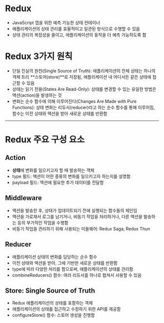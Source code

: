 # Redux 
- JavaScript 앱을 위한 예측 가능한 상태 컨테이너
- 애플리케이션의 상태 관리를 효율적이고 일관된 방식으로 수행할 수 있음
- 상태 관리의 복잡성을 줄이고, 애플리케이션의 동작을 더 예측 가능하도록 함

# Redux 3가지 원칙
- 단일 진실의 원천(Single Source of Truth): 애플리케이션의 전체 상태는 하나의 객체 트리 **스토어(store)**로 저장됨, 애플리케이션 내 어디서든 같은 상태에 접근할 수 있음
- 상태는 읽기 전용(States Are Read-Only): 상태를 변경할 수 있는 유일한 방법은 액션(action)을 발생하는 것
- 변화는 순수 함수에 의해 이루어진다(Changes Are Made with Pure Functions): 상태 변화는 리듀서(reducer)라고 하는 순수 함수를 통해 이루어짐, 함수는 이전 상태와 액션을 받아 새로운 상태를 반환함

---

# Redux 주요 구성 요소
## Action
- **상태**에 변화를 일으키고자 할 때 발송하는 객체
- type 필드: 액션이 어떤 종류의 변화를 일으키고자 하는지를 설명함
- payload 필드: 액션에 필요한 추가 데이터를 전달함

## Middleware
- 액션을 발송한 후, 상태가 업데이트되기 전에 실행되는 함수들의 체인임
- 액션을 가로채서 로그를 남기거나, 비동기 작업을 처리하거나, 다른 액션을 발송하는 등의 부가적인 작업을 수행함
- 비동기 작업을 관리하기 위해 사용되는 미들웨어: Redux Saga, Redux Thun

## Reducer
- 애플리케이션 상태의 변화를 담당하는 순수 함수
- 이전 상태와 액션을 받아, 그에 기반한 새로운 상태를 반환함
- type에 따라 다양한 처리를 함으로써, 애플리케이션의 상태를 관리함
- combineReducers() 함수: 여러 리듀서를 하나로 합쳐서 사용할 수 있음

## Store: Single Source of Truth
- Redux 애플리케이션의 상태를 포함하는 객체
- 애플리케이션의 상태를 접근하고 수정하기 위한 API를 제공함
- configureStore() 함수: 스토어 생성을 진행함